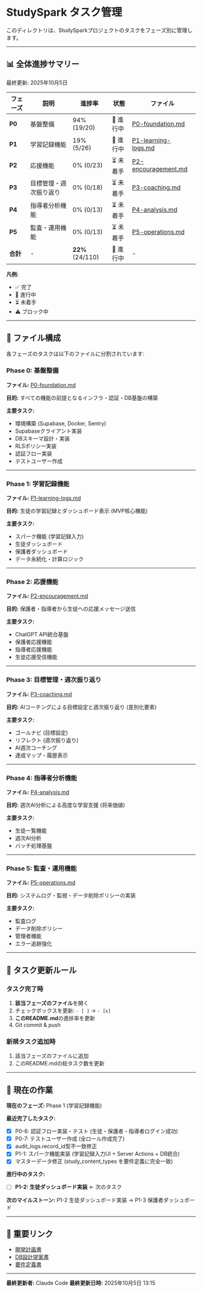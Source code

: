 # StudySpark タスク管理

このディレクトリは、StudySparkプロジェクトのタスクをフェーズ別に管理します。

---

## 📊 全体進捗サマリー

最終更新: 2025年10月5日

| フェーズ | 説明 | 進捗率 | 状態 | ファイル |
|---------|------|--------|------|----------|
| **P0** | 基盤整備 | 94% (19/20) | 🔄 進行中 | [P0-foundation.md](P0-foundation.md) |
| **P1** | 学習記録機能 | 19% (5/26) | 🔄 進行中 | [P1-learning-logs.md](P1-learning-logs.md) |
| **P2** | 応援機能 | 0% (0/23) | ⏳ 未着手 | [P2-encouragement.md](P2-encouragement.md) |
| **P3** | 目標管理・週次振り返り | 0% (0/18) | ⏳ 未着手 | [P3-coaching.md](P3-coaching.md) |
| **P4** | 指導者分析機能 | 0% (0/13) | ⏳ 未着手 | [P4-analysis.md](P4-analysis.md) |
| **P5** | 監査・運用機能 | 0% (0/13) | ⏳ 未着手 | [P5-operations.md](P5-operations.md) |
| **合計** | - | **22%** (24/110) | 🔄 進行中 | - |

**凡例:**
- ✅ 完了
- 🔄 進行中
- ⏳ 未着手
- ⚠️ ブロック中

---

## 📁 ファイル構成

各フェーズのタスクは以下のファイルに分割されています:

### Phase 0: 基盤整備
**ファイル:** [P0-foundation.md](P0-foundation.md)

**目的:** すべての機能の前提となるインフラ・認証・DB基盤の構築

**主要タスク:**
- 環境構築 (Supabase, Docker, Sentry)
- Supabaseクライアント実装
- DBスキーマ設計・実装
- RLSポリシー実装
- 認証フロー実装
- テストユーザー作成

---

### Phase 1: 学習記録機能
**ファイル:** [P1-learning-logs.md](P1-learning-logs.md)

**目的:** 生徒の学習記録とダッシュボード表示 (MVP核心機能)

**主要タスク:**
- スパーク機能 (学習記録入力)
- 生徒ダッシュボード
- 保護者ダッシュボード
- データ永続化・計算ロジック

---

### Phase 2: 応援機能
**ファイル:** [P2-encouragement.md](P2-encouragement.md)

**目的:** 保護者・指導者から生徒への応援メッセージ送信

**主要タスク:**
- ChatGPT API統合基盤
- 保護者応援機能
- 指導者応援機能
- 生徒応援受信機能

---

### Phase 3: 目標管理・週次振り返り
**ファイル:** [P3-coaching.md](P3-coaching.md)

**目的:** AIコーチングによる目標設定と週次振り返り (差別化要素)

**主要タスク:**
- ゴールナビ (目標設定)
- リフレクト (週次振り返り)
- AI週次コーチング
- 達成マップ・履歴表示

---

### Phase 4: 指導者分析機能
**ファイル:** [P4-analysis.md](P4-analysis.md)

**目的:** 週次AI分析による高度な学習支援 (将来価値)

**主要タスク:**
- 生徒一覧機能
- 週次AI分析
- バッチ処理基盤

---

### Phase 5: 監査・運用機能
**ファイル:** [P5-operations.md](P5-operations.md)

**目的:** システムログ・監視・データ削除ポリシーの実装

**主要タスク:**
- 監査ログ
- データ削除ポリシー
- 管理者機能
- エラー追跡強化

---

## 🔄 タスク更新ルール

### タスク完了時

1. **該当フェーズのファイル**を開く
2. チェックボックスを更新: `- [ ]` → `- [x]`
3. **このREADME.md**の進捗率を更新
4. Git commit & push

### 新規タスク追加時

1. 該当フェーズのファイルに追加
2. このREADME.mdの総タスク数を更新

---

## 📝 現在の作業

**現在のフェーズ:** Phase 1 (学習記録機能)

**最近完了したタスク:**
- [x] P0-6: 認証フロー実装・テスト (生徒・保護者・指導者ログイン成功)
- [x] P0-7: テストユーザー作成 (全ロール作成完了)
- [x] audit_logs.record_id型不一致修正
- [x] P1-1: スパーク機能実装 (学習記録入力UI + Server Actions + DB統合)
- [x] マスターデータ修正 (study_content_types を要件定義に完全一致)

**進行中のタスク:**
- [ ] **P1-2: 生徒ダッシュボード実装** ← 次のタスク

**次のマイルストーン:** P1-2 生徒ダッシュボード実装 → P1-3 保護者ダッシュボード

---

## 📌 重要リンク

- [開発計画書](../plan/Phase-Plan.md)
- [DB設計提案書](../db/Schema-Proposal.md)
- [要件定義書](../../docs/)

---

**最終更新者:** Claude Code
**最終更新日時:** 2025年10月5日 13:15
